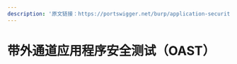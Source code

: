 ```yaml
---
description: '原文链接：https://portswigger.net/burp/application-security-testing/oast'
---
```


# 带外通道应用程序安全测试（OAST）

